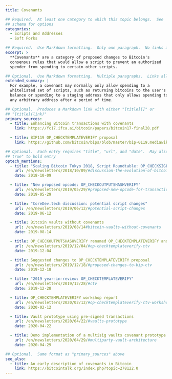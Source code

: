 ```yaml
---
title: Covenants

## Required.  At least one category to which this topic belongs.  See
## schema for options
categories:
  - Scripts and Addresses
  - Soft Forks

## Required.  Use Markdown formatting.  Only one paragraph.  No links allowed.
excerpt: >
  **Covenants** are a category of proposed changes to Bitcoin's
  consensus rules that would allow a script to prevent an authorized
  spender from spending to certain other scripts.

## Optional.  Use Markdown formatting.  Multiple paragraphs.  Links allowed.
extended_summary: |
  For example, a covenant may normally only allow spending to a
  whitelisted set of scripts, such as returning bitcoins to the user's own
  balance or spending to a staging address that only allows spending to
  any arbitrary address after a period of time.

## Optional.  Produces a Markdown link with either "[title][]" or
## "[title](link)"
primary_sources:
  - title: Enhancing Bitcoin transactions with covenants
    link: https://fc17.ifca.ai/bitcoin/papers/bitcoin17-final28.pdf

  - title: BIP119 OP_CHECKTEMPLATEVERIFY proposal
    link: https://github.com/bitcoin/bips/blob/master/bip-0119.mediawiki

## Optional.  Each entry requires "title", "url", and "date".  May also use "feature:
## true" to bold entry
optech_mentions:
  - title: "Scaling Bitcoin Tokyo 2018, Script Roundtable: OP_CHECKSIGFROMSTACK"
    url: /en/newsletters/2018/10/09/#discussion-the-evolution-of-bitcoin-script
    date: 2018-10-09

  - title: "New proposed opcode: OP_CHECKOUTPUTSHASHVERIFY"
    url: /en/newsletters/2019/05/29/#proposed-new-opcode-for-transaction-output-commitments
    date: 2019-05-29

  - title: "CoreDev.tech discussion: potential script changes"
    url: /en/newsletters/2019/06/12/#potential-script-changes
    date: 2019-06-12

  - title: Bitcoin vaults without covenants
    url: /en/newsletters/2019/08/14#bitcoin-vaults-without-covenants
    date: 2019-08-14

  - title: OP_CHECKOUTPUTSHASHVERIFY renamed OP_CHECKTEMPLATEVERIFY and updated
    url: /en/newsletters/2019/12/04/#op-checktemplateverify-ctv
    date: 2019-12-04

  - title: Suggested changes to OP_CHECKTEMPLATEVERIFY proposal
    url: /en/newsletters/2019/12/18/#proposed-changes-to-bip-ctv
    date: 2019-12-18

  - title: "2019 year-in-review: OP_CHECKTEMPLATEVERIFY"
    url: /en/newsletters/2019/12/28/#ctv
    date: 2019-12-28

  - title: OP_CHECKTEMPLATEVERIFY workshop report
    url: /en/newsletters/2020/02/12/#op-checktemplateverify-ctv-workshop
    date: 2020-02-12

  - title: Vault prototype using pre-signed transactions
    url: /en/newsletters/2020/04/22/#vaults-prototype
    date: 2020-04-22

  - title: Demo implementation of a multisig vaults covenant prototype
    url: /en/newsletters/2020/04/29/#multiparty-vault-architecture
    date: 2020-04-29

## Optional.  Same format as "primary_sources" above
see_also:
  - title: An early description of covenants in Bitcoin
    link: https://bitcointalk.org/index.php?topic=278122.0
---
```

